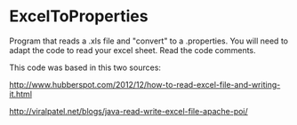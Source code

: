 ExcelToProperties
=================

Program that reads a .xls file and "convert" to a .properties. You will need to adapt the code to read your excel sheet. Read the code comments.

This code was based in this two sources:

http://www.hubberspot.com/2012/12/how-to-read-excel-file-and-writing-it.html

http://viralpatel.net/blogs/java-read-write-excel-file-apache-poi/ 
